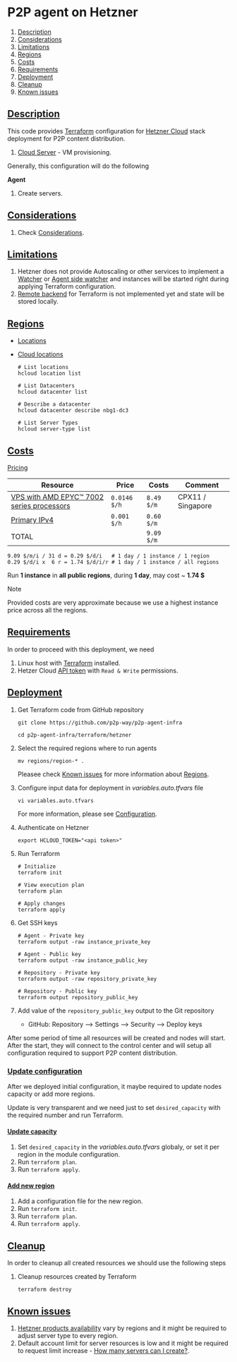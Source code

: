 # P2P agent on Hetzner

 1. [Description](#description)
 2. [Considerations](#considerations)
 3. [Limitations](#limitations)
 4. [Regions](#regions)
 5. [Costs](#costs)
 6. [Requirements](#requirements)
 7. [Deployment](#deployment)
 8. [Cleanup](#cleanup)
 9. [Known issues](#known-issues)


## [Description](#p2p-agents-on-hetzner)

 This code provides [Terraform](../readme.md) configuration for [Hetzner Cloud](https://www.hetzner.com/cloud/) stack deployment for P2P content distribution.
 1. [Cloud Server](https://www.hetzner.com/cloud/) - VM provisioning.

 Generally, this configuration will do the following

**Agent**
 1. Create servers.


## [Considerations](#p2p-agents-on-hetzner)

 1. Check [Considerations](../readme.md#considerations).


## [Limitations](#p2p-agents-on-hetzner)

 1. Hetzner does not provide Autoscaling or other services to implement a [Watcher](../../architecture.md#watcher) or [Agent side watcher](../../architecture.md#agent-side-watcher) and instances will be started right during applying Terraform configuration.
 2. [Remote backend](https://developer.hashicorp.com/terraform/language/settings/backends/remote) for Terraform is not implemented yet and state will be stored locally.


## [Regions](#p2p-agents-on-hetzner)

 - [Locations](https://docs.hetzner.com/cloud/general/locations/)
 - [Cloud locations](https://www.hetzner.com/cloud#locations)

   ```shell
   # List locations
   hcloud location list

   # List Datacenters
   hcloud datacenter list

   # Describe a datacenter
   hcloud datacenter describe nbg1-dc3

   # List Server Types
   hcloud server-type list
   ```

## [Costs](#p2p-agents-on-hetzner)

 [Pricing](https://www.hetzner.com/cloud#pricing)

 | Resource                                                                           | Price        | Costs      | Comment           |
 | ---------------------------------------------------------------------------------- | ------------ | ---------- | ----------------- |
 | [VPS with AMD EPYC™ 7002 series processors](https://www.hetzner.com/cloud#pricing) | `0.0146 $/h` | `8.49 $/m` | CPX11 / Singapore |
 | [Primary IPv4](https://www.hetzner.com/cloud#pricing)                              | `0.001 $/h`  | `0.60 $/m` |                   |
 | TOTAL                                                                              |              | `9.09 $/m` |                   |

```
9.09 $/m/i / 31 d = 0.29 $/d/i   # 1 day / 1 instance / 1 region
0.29 $/d/i x  6 r = 1.74 $/d/i/r # 1 day / 1 instance / all regions
```

 Run **1 instance** in **all public regions**, during **1 day**, may cost ~ **1.74 $**

 > [!NOTE]
 > Provided costs are very approximate because we use a highest instance price across all the regions.


## [Requirements](#p2p-agents-on-hetzner)

 In order to proceed with this deployment, we need
 1. Linux host with [Terraform](https://developer.hashicorp.com/terraform/install) installed.
 2. Hetzer Cloud [API token](https://docs.hetzner.com/cloud/api/getting-started/generating-api-token/) with `Read & Write` permissions.


## [Deployment](#p2p-agents-on-hetzner)

 1. Get Terraform code from GitHub repository
    ```shell
    git clone https://github.com/p2p-way/p2p-agent-infra

    cd p2p-agent-infra/terraform/hetzner
    ```

 2. Select the required regions where to run agents
    ```shell
    mv regions/region-* .
    ```
    Pleasee check [Known issues](#known-issues) for more information about [Regions](#regions).

 3. Configure input data for deployment in *variables.auto.tfvars* file
    ```shell
    vi variables.auto.tfvars
    ```
    For more information, please see [Configuration](../readme.md#configuration).

 4. Authenticate on Hetzner
    ```shell
    export HCLOUD_TOKEN="<api token>"
    ```

 5. Run Terraform
    ```shell
    # Initialize
    terraform init

    # View execution plan
    terraform plan

    # Apply changes
    terraform apply
    ```

 6. Get SSH keys
    ```shell
    # Agent - Private key
    terraform output -raw instance_private_key

    # Agent - Public key
    terraform output -raw instance_public_key

    # Repository - Private key
    terraform output -raw repository_private_key

    # Repository - Public key
    terraform output repository_public_key
    ```

 7. Add value of the `repository_public_key` output to the Git repository
    - GitHub: Repository --> Settings --> Security --> Deploy keys

 After some period of time all resources will be created and nodes will start. After the start, they will connect to the control center and will setup all configuration required to support P2P content distribution.


### [Update configuration](#p2p-agents-on-hetzner)

 After we deployed initial configuration, it maybe required to update nodes capacity or add more regions.

 Update is very transparent and we need just to set `desired_capacity` with the required number and run Terraform.


#### [Update capacity](#p2p-agents-on-hetzner)

 1. Set `desired_capacity` in the *variables.auto.tfvars* globaly, or set it per region in the module configuration.
 2. Run `terraform plan`.
 3. Run `terraform apply`.


#### [Add new region](#p2p-agents-on-hetzner)

 1. Add a configuration file for the new region.
 2. Run `terraform init`.
 3. Run `terraform plan`.
 4. Run `terraform apply`.


## [Cleanup](#p2p-agents-on-hetzner)

 In order to cleanup all created resources we should use the following steps
 1. Cleanup resources created by Terraform
    ```shell
    terraform destroy
    ```


## [Known issues](#p2p-agents-on-hetzner)

 1. [Hetzner products availability](https://docs.hetzner.com/cloud/general/locations/#which-cloud-products-are-available) vary by regions and it might be required to adjust server type to every region.
 2. Default account limit for server resources is low and it might be required to request limit increase - [How many servers can I create?](https://docs.hetzner.com/cloud/servers/faq/#how-many-servers-can-i-create).
